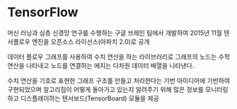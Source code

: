 # TensorFlow

머신 러닝과 심층 신경망 연구를 수행하는 구글 브레인 팀에서 개발하여 2015년 11월 텐서플로우 엔진을 오픈소스 라이선스(아파치 2.0)로 공개 

데이터 플로우 그래프를 사용하여 수치 연산을 하는 라이브러리로 그래프의 노드는 수학 연산을 나타내고 노드를 연결하는 에지는 다차원 데이터 배열을 나타낸다. 

수치 연산을 기호로 표현한 그래프 구조를 만들고 처리한다는 기번 아이디어에 기반하여 구현되었으며 알고리짐이 어떻게 돌아가고 있는지 알려주기 위해 
많은 정보를 모니터링하고 디스플레이하는 텐서보드(TensorBoard) 모듈을 제공



